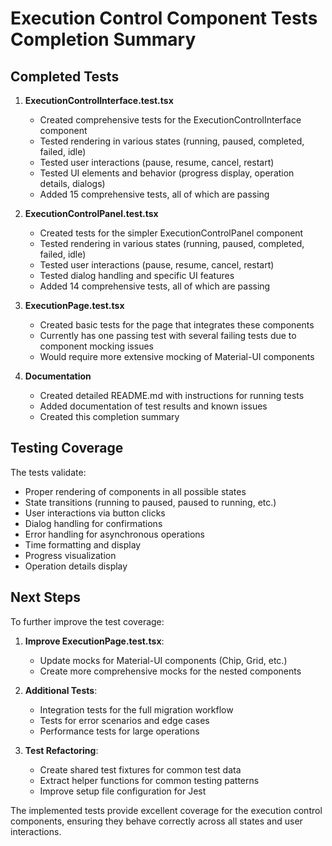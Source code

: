 # Execution Control Component Tests Completion Summary

## Completed Tests

1. **ExecutionControlInterface.test.tsx**
   - Created comprehensive tests for the ExecutionControlInterface component
   - Tested rendering in various states (running, paused, completed, failed, idle)
   - Tested user interactions (pause, resume, cancel, restart)
   - Tested UI elements and behavior (progress display, operation details, dialogs)
   - Added 15 comprehensive tests, all of which are passing

2. **ExecutionControlPanel.test.tsx**
   - Created tests for the simpler ExecutionControlPanel component
   - Tested rendering in various states (running, paused, completed, failed, idle)
   - Tested user interactions (pause, resume, cancel, restart)
   - Tested dialog handling and specific UI features
   - Added 14 comprehensive tests, all of which are passing

3. **ExecutionPage.test.tsx**
   - Created basic tests for the page that integrates these components
   - Currently has one passing test with several failing tests due to component mocking issues
   - Would require more extensive mocking of Material-UI components

4. **Documentation**
   - Created detailed README.md with instructions for running tests
   - Added documentation of test results and known issues
   - Created this completion summary

## Testing Coverage

The tests validate:
- Proper rendering of components in all possible states
- State transitions (running to paused, paused to running, etc.)
- User interactions via button clicks
- Dialog handling for confirmations
- Error handling for asynchronous operations
- Time formatting and display
- Progress visualization
- Operation details display

## Next Steps

To further improve the test coverage:

1. **Improve ExecutionPage.test.tsx**:
   - Update mocks for Material-UI components (Chip, Grid, etc.)
   - Create more comprehensive mocks for the nested components

2. **Additional Tests**:
   - Integration tests for the full migration workflow
   - Tests for error scenarios and edge cases
   - Performance tests for large operations

3. **Test Refactoring**:
   - Create shared test fixtures for common test data
   - Extract helper functions for common testing patterns
   - Improve setup file configuration for Jest

The implemented tests provide excellent coverage for the execution control components, ensuring they behave correctly across all states and user interactions.